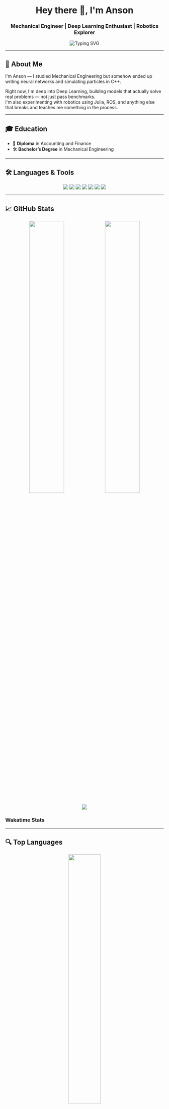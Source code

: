 <h1 align="center">Hey there 👋, I'm Anson</h1>
<h3 align="center">Mechanical Engineer | Deep Learning Enthusiast | Robotics Explorer</h3>

<p align="center">
  <img src="https://readme-typing-svg.demolab.com?font=Fira+Code&size=22&pause=1000&center=true&vCenter=true&width=435&lines=Deep+Learning+%F0%9F%96%A5%EF%B8%8F;C%2B%2B+%26+Simulation+Projects+%F0%9F%9A%80;Exploring+Robotics+with+Julia+%E2%9A%BE%EF%B8%8F" alt="Typing SVG" />
</p>

---

## 🚀 About Me

I'm Anson — I studied Mechanical Engineering but somehow ended up writing neural networks and simulating particles in C++.

Right now, I'm deep into Deep Learning, building models that actually solve real problems — not just pass benchmarks.  
I'm also experimenting with robotics using Julia, ROS, and anything else that breaks and teaches me something in the process.

---

## 🎓 Education

- 🧾 **Diploma** in Accounting and Finance  
- 🛠 **Bachelor’s Degree** in Mechanical Engineering  

---

## 🛠️ Languages & Tools

<p align="center">
  <img src="https://img.shields.io/badge/-Python-05122A?style=flat&logo=python" />
  <img src="https://img.shields.io/badge/-C++-05122A?style=flat&logo=c%2B%2B" />
  <img src="https://img.shields.io/badge/-Julia-9558B2?style=flat&logo=julia" />
  <img src="https://img.shields.io/badge/-TensorFlow-FF6F00?style=flat&logo=tensorflow&logoColor=white" />
  <img src="https://img.shields.io/badge/-PyTorch-EE4C2C?style=flat&logo=pytorch&logoColor=white" />
  <img src="https://img.shields.io/badge/-Arduino-00979D?style=flat&logo=arduino&logoColor=white" />
  <img src="https://img.shields.io/badge/Linux-FCC624?style=flat&logo=linux&logoColor=black" />
</p>

---

## 📈 GitHub Stats

<p align="center">
  <img src="https://github-readme-stats.vercel.app/api?username=anson10&show_icons=true&theme=radical&hide_border=true" width="47%" />
  <img src="https://github-readme-streak-stats.herokuapp.com/?user=anson10&theme=radical&hide_border=true" width="47%" />
</p>

<p align="center">
  <img src="https://github-profile-trophy.vercel.app/?username=anson10&theme=radical&margin-w=10&no-bg=true&no-frame=true&exclude=PullRequestReviewer" />
</p>

### Wakatime Stats
<!--START_SECTION:waka-->
<!--END_SECTION:waka-->

---

## 🔍 Top Languages

<p align="center">
  <img src="https://github-readme-stats.vercel.app/api/top-langs/?username=anson10&layout=compact&theme=radical&hide_border=true&langs_count=6" width="45%" />
</p>

---

## 🤝 Connect with Me

<p align="center">
  <a href="mailto:ansonantony@xplore.icu"><img src="https://img.shields.io/badge/Email-D14836?style=flat&logo=gmail&logoColor=white"/></a>
  <a href="https://www.instagram.com/anson.10"><img src="https://img.shields.io/badge/Instagram-E4405F?style=flat&logo=instagram&logoColor=white" /></a>
  <a href="https://github.com/anson10"><img src="https://img.shields.io/github/followers/anson10?label=Follow&style=social" /></a>
</p>

---

<p align="center">
  <img src="https://quotes-github-readme.vercel.app/api?type=horizontal&theme=radical" />
</p>

---

<p align="center">
  <b>⭐ Thanks for stopping by!</b><br>
  <sub>— Built with focus and curiosity by <a href="https://github.com/anson10">Anson</a></sub>
</p>
